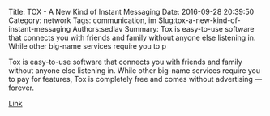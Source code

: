 Title: TOX - A New Kind of Instant Messaging
Date: 2016-09-28 20:39:50
Category: network
Tags: communication, im
Slug:tox-a-new-kind-of-instant-messaging
Authors:sedlav
Summary: Tox is easy-to-use software that connects you with friends and family without anyone else listening in. While other big-name services require you to p

Tox is easy-to-use software that connects you with friends and family without anyone else listening in. While other big-name services require you to pay for features, Tox is completely free and comes without advertising — forever.

[Link](https://tox.chat)
